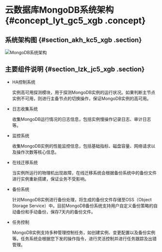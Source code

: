 # 云数据库MongoDB系统架构 {#concept_lyt_gc5_xgb .concept}

## 系统架构图 {#section_akh_kc5_xgb .section}

![MongoDB系统架构](http://static-aliyun-doc.oss-cn-hangzhou.aliyuncs.com/assets/img/132916/156222392739713_zh-CN.png)

## 主要组件说明 {#section_lzk_jc5_xgb .section}

-   HA控制系统

    实例高可用探测模块，用于探测MongoDB实例的运行状况。如果判断主节点实例不可用，则进行主备节点的切换操作，保证MongoDB实例的高可用。

-   日志收集系统

    收集MongoDB运行情况的日志信息，包括实例慢操作记录日志、审计日志等。

-   监控系统

    收集MongoDB实例的性能监控信息，包括基础指标、磁盘容量、网络请求以及操作次数等核心信息。

-   在线迁移系统

    当实例所运行的物理机出现故障，在线迁移系统会根据备份系统中的备份文件进行实例重新搭建，保证业务不受影响。

-   备份系统

    针对MongoDB实例进行备份处理，将生成的备份文件存储至OSS（Object Storage Service）中。目前MongoDB备份系统支持用户自定义备份策略的自动备份和手动备份，保存7天内的备份文件。

-   任务控制

    MongoDB实例支持多种管理控制任务，如创建实例、变更配置以及备份实例等。任务系统会根据您下发的操作指令，进行灵活控制并进行任务跟踪及出错管理。


